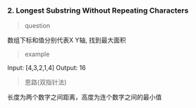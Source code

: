 ### 2. Longest Substring Without Repeating Characters
> question

数组下标和值分别代表X Y轴, 找到最大面积

> example

Input: [4,3,2,1,4] Output: 16

> 思路(双指针法)

长度为两个数字之间距离，高度为连个数字之间的最小值
